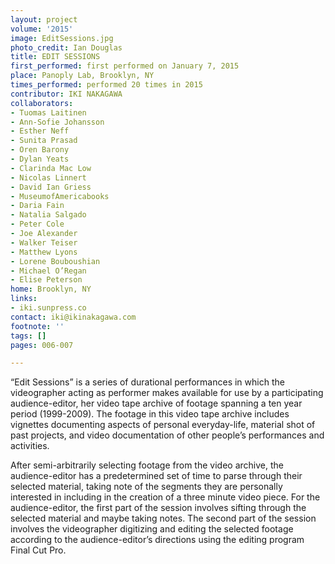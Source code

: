 ```yaml
---
layout: project
volume: '2015'
image: EditSessions.jpg
photo_credit: Ian Douglas
title: EDIT SESSIONS
first_performed: first performed on January 7, 2015
place: Panoply Lab, Brooklyn, NY
times_performed: performed 20 times in 2015
contributor: IKI NAKAGAWA
collaborators:
- Tuomas Laitinen
- Ann-Sofie Johansson
- Esther Neff
- Sunita Prasad
- Oren Barony
- Dylan Yeats
- Clarinda Mac Low
- Nicolas Linnert
- David Ian Griess
- MuseumofAmericabooks
- Daria Fain
- Natalia Salgado
- Peter Cole
- Joe Alexander
- Walker Teiser
- Matthew Lyons
- Lorene Bouboushian
- Michael O’Regan
- Elise Peterson
home: Brooklyn, NY
links:
- iki.sunpress.co
contact: iki@ikinakagawa.com
footnote: ''
tags: []
pages: 006-007

---
```


“Edit Sessions” is a series of durational performances in which the videographer acting as performer makes available for use by a participating audience-editor, her video tape archive of footage spanning a ten year period (1999-2009). The footage in this video tape archive includes vignettes documenting aspects of personal everyday-life, material shot of past projects, and video documentation of other people’s performances and activities.

After semi-arbitrarily selecting footage from the video archive, the audience-editor has a predetermined set of time to parse through their selected material, taking note of the segments they are personally interested in including in the creation of a three minute video piece. For the audience-editor, the first part of the session involves sifting through the selected material and maybe taking notes. The second part of the session involves the videographer digitizing and editing the selected footage according to the audience-editor’s directions using the editing program Final Cut Pro.
